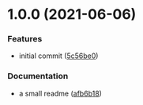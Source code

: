 # 1.0.0 (2021-06-06)


### Features

* initial commit ([5c56be0](https://github.com/gliech/semantic-release-config-github-generic/commit/5c56be0716b631812b2d48cdfb293e9d6a1c7435))


### Documentation

* a small readme ([afb6b18](https://github.com/gliech/semantic-release-config-github-generic/commit/afb6b1845d413fcfb04b5ad92153caa5cc26d942))
